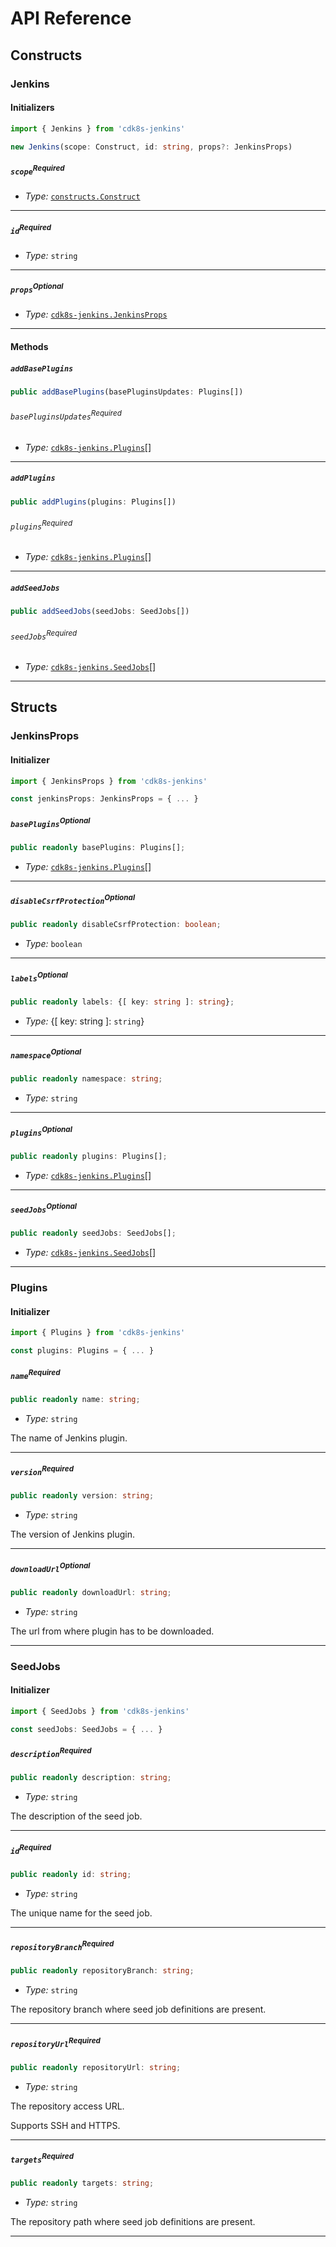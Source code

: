 # API Reference <a name="API Reference"></a>

## Constructs <a name="Constructs"></a>

### Jenkins <a name="cdk8s-jenkins.Jenkins"></a>

#### Initializers <a name="cdk8s-jenkins.Jenkins.Initializer"></a>

```typescript
import { Jenkins } from 'cdk8s-jenkins'

new Jenkins(scope: Construct, id: string, props?: JenkinsProps)
```

##### `scope`<sup>Required</sup> <a name="cdk8s-jenkins.Jenkins.parameter.scope"></a>

- *Type:* [`constructs.Construct`](#constructs.Construct)

---

##### `id`<sup>Required</sup> <a name="cdk8s-jenkins.Jenkins.parameter.id"></a>

- *Type:* `string`

---

##### `props`<sup>Optional</sup> <a name="cdk8s-jenkins.Jenkins.parameter.props"></a>

- *Type:* [`cdk8s-jenkins.JenkinsProps`](#cdk8s-jenkins.JenkinsProps)

---

#### Methods <a name="Methods"></a>

##### `addBasePlugins` <a name="cdk8s-jenkins.Jenkins.addBasePlugins"></a>

```typescript
public addBasePlugins(basePluginsUpdates: Plugins[])
```

###### `basePluginsUpdates`<sup>Required</sup> <a name="cdk8s-jenkins.Jenkins.parameter.basePluginsUpdates"></a>

- *Type:* [`cdk8s-jenkins.Plugins`](#cdk8s-jenkins.Plugins)[]

---

##### `addPlugins` <a name="cdk8s-jenkins.Jenkins.addPlugins"></a>

```typescript
public addPlugins(plugins: Plugins[])
```

###### `plugins`<sup>Required</sup> <a name="cdk8s-jenkins.Jenkins.parameter.plugins"></a>

- *Type:* [`cdk8s-jenkins.Plugins`](#cdk8s-jenkins.Plugins)[]

---

##### `addSeedJobs` <a name="cdk8s-jenkins.Jenkins.addSeedJobs"></a>

```typescript
public addSeedJobs(seedJobs: SeedJobs[])
```

###### `seedJobs`<sup>Required</sup> <a name="cdk8s-jenkins.Jenkins.parameter.seedJobs"></a>

- *Type:* [`cdk8s-jenkins.SeedJobs`](#cdk8s-jenkins.SeedJobs)[]

---




## Structs <a name="Structs"></a>

### JenkinsProps <a name="cdk8s-jenkins.JenkinsProps"></a>

#### Initializer <a name="[object Object].Initializer"></a>

```typescript
import { JenkinsProps } from 'cdk8s-jenkins'

const jenkinsProps: JenkinsProps = { ... }
```

##### `basePlugins`<sup>Optional</sup> <a name="cdk8s-jenkins.JenkinsProps.property.basePlugins"></a>

```typescript
public readonly basePlugins: Plugins[];
```

- *Type:* [`cdk8s-jenkins.Plugins`](#cdk8s-jenkins.Plugins)[]

---

##### `disableCsrfProtection`<sup>Optional</sup> <a name="cdk8s-jenkins.JenkinsProps.property.disableCsrfProtection"></a>

```typescript
public readonly disableCsrfProtection: boolean;
```

- *Type:* `boolean`

---

##### `labels`<sup>Optional</sup> <a name="cdk8s-jenkins.JenkinsProps.property.labels"></a>

```typescript
public readonly labels: {[ key: string ]: string};
```

- *Type:* {[ key: string ]: `string`}

---

##### `namespace`<sup>Optional</sup> <a name="cdk8s-jenkins.JenkinsProps.property.namespace"></a>

```typescript
public readonly namespace: string;
```

- *Type:* `string`

---

##### `plugins`<sup>Optional</sup> <a name="cdk8s-jenkins.JenkinsProps.property.plugins"></a>

```typescript
public readonly plugins: Plugins[];
```

- *Type:* [`cdk8s-jenkins.Plugins`](#cdk8s-jenkins.Plugins)[]

---

##### `seedJobs`<sup>Optional</sup> <a name="cdk8s-jenkins.JenkinsProps.property.seedJobs"></a>

```typescript
public readonly seedJobs: SeedJobs[];
```

- *Type:* [`cdk8s-jenkins.SeedJobs`](#cdk8s-jenkins.SeedJobs)[]

---

### Plugins <a name="cdk8s-jenkins.Plugins"></a>

#### Initializer <a name="[object Object].Initializer"></a>

```typescript
import { Plugins } from 'cdk8s-jenkins'

const plugins: Plugins = { ... }
```

##### `name`<sup>Required</sup> <a name="cdk8s-jenkins.Plugins.property.name"></a>

```typescript
public readonly name: string;
```

- *Type:* `string`

The name of Jenkins plugin.

---

##### `version`<sup>Required</sup> <a name="cdk8s-jenkins.Plugins.property.version"></a>

```typescript
public readonly version: string;
```

- *Type:* `string`

The version of Jenkins plugin.

---

##### `downloadUrl`<sup>Optional</sup> <a name="cdk8s-jenkins.Plugins.property.downloadUrl"></a>

```typescript
public readonly downloadUrl: string;
```

- *Type:* `string`

The url from where plugin has to be downloaded.

---

### SeedJobs <a name="cdk8s-jenkins.SeedJobs"></a>

#### Initializer <a name="[object Object].Initializer"></a>

```typescript
import { SeedJobs } from 'cdk8s-jenkins'

const seedJobs: SeedJobs = { ... }
```

##### `description`<sup>Required</sup> <a name="cdk8s-jenkins.SeedJobs.property.description"></a>

```typescript
public readonly description: string;
```

- *Type:* `string`

The description of the seed job.

---

##### `id`<sup>Required</sup> <a name="cdk8s-jenkins.SeedJobs.property.id"></a>

```typescript
public readonly id: string;
```

- *Type:* `string`

The unique name for the seed job.

---

##### `repositoryBranch`<sup>Required</sup> <a name="cdk8s-jenkins.SeedJobs.property.repositoryBranch"></a>

```typescript
public readonly repositoryBranch: string;
```

- *Type:* `string`

The repository branch where seed job definitions are present.

---

##### `repositoryUrl`<sup>Required</sup> <a name="cdk8s-jenkins.SeedJobs.property.repositoryUrl"></a>

```typescript
public readonly repositoryUrl: string;
```

- *Type:* `string`

The repository access URL.

Supports SSH and HTTPS.

---

##### `targets`<sup>Required</sup> <a name="cdk8s-jenkins.SeedJobs.property.targets"></a>

```typescript
public readonly targets: string;
```

- *Type:* `string`

The repository path where seed job definitions are present.

---



